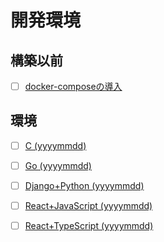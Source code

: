 # 開発環境
## 構築以前
- [ ] [docker-composeの導入]()
## 環境
- [ ] [C (yyyymmdd)]()
> 
- [ ] [Go (yyyymmdd)]()
> 
- [ ] [Django+Python (yyyymmdd)]()
> 
- [ ] [React+JavaScript (yyyymmdd)]()
> 
- [ ] [React+TypeScript (yyyymmdd)]()
> 
